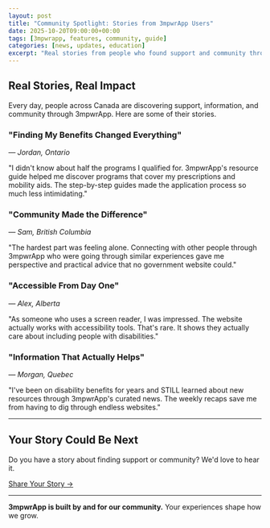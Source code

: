 ```yaml
---
layout: post
title: "Community Spotlight: Stories from 3mpwrApp Users"
date: 2025-10-20T09:00:00+00:00
tags: [3mpwrapp, features, community, guide]
categories: [news, updates, education]
excerpt: "Real stories from people who found support and community through 3mpwrApp"
---
```


## Real Stories, Real Impact

Every day, people across Canada are discovering support, information, and community through 3mpwrApp. Here are some of their stories.

### "Finding My Benefits Changed Everything"

*— Jordan, Ontario*

"I didn't know about half the programs I qualified for. 3mpwrApp's resource guide helped me discover programs that cover my prescriptions and mobility aids. The step-by-step guides made the application process so much less intimidating."

### "Community Made the Difference"

*— Sam, British Columbia*

"The hardest part was feeling alone. Connecting with other people through 3mpwrApp who were going through similar experiences gave me perspective and practical advice that no government website could."

### "Accessible From Day One"

*— Alex, Alberta*

"As someone who uses a screen reader, I was impressed. The website actually works with accessibility tools. That's rare. It shows they actually care about including people with disabilities."

### "Information That Actually Helps"

*— Morgan, Quebec*

"I've been on disability benefits for years and STILL learned about new resources through 3mpwrApp's curated news. The weekly recaps save me from having to dig through endless websites."

---

## Your Story Could Be Next

Do you have a story about finding support or community? We'd love to hear it.

[Share Your Story →](/contact)

---

**3mpwrApp is built by and for our community.** Your experiences shape how we grow.